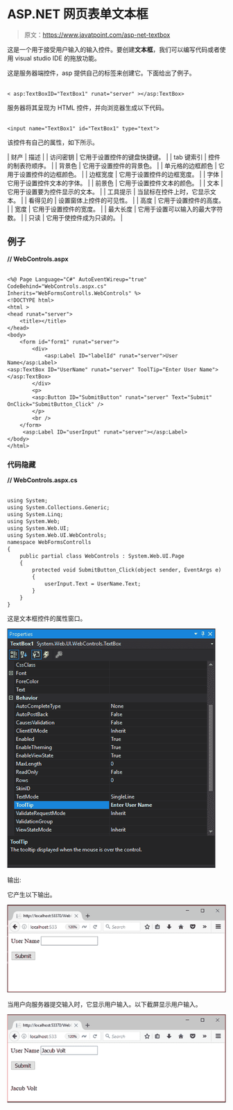 # ASP.NET 网页表单文本框

> 原文：<https://www.javatpoint.com/asp-net-textbox>

这是一个用于接受用户输入的输入控件。要创建**文本框**，我们可以编写代码或者使用 visual studio IDE 的拖放功能。

这是服务器端控件，asp 提供自己的标签来创建它。下面给出了例子。

```

< asp:TextBoxID="TextBox1" runat="server" ></asp:TextBox>

```

服务器将其呈现为 HTML 控件，并向浏览器生成以下代码。

```

<input name="TextBox1" id="TextBox1" type="text">

```

该控件有自己的属性，如下所示。

| 财产 | 描述 |
| 访问密钥 | 它用于设置控件的键盘快捷键。 |
| tab 键索引 | 控件的制表符顺序。 |
| 背景色 | 它用于设置控件的背景色。 |
| 单元格的边框颜色 | 它用于设置控件的边框颜色。 |
| 边框宽度 | 它用于设置控件的边框宽度。 |
| 字体 | 它用于设置控件文本的字体。 |
| 前景色 | 它用于设置控件文本的颜色。 |
| 文本 | 它用于设置要为控件显示的文本。 |
| 工具提示 | 当鼠标在控件上时，它显示文本。 |
| 看得见的 | 设置窗体上控件的可见性。 |
| 高度 | 它用于设置控件的高度。 |
| 宽度 | 它用于设置控件的宽度。 |
| 最大长度 | 它用于设置可以输入的最大字符数。 |
| 只读 | 它用于使控件成为只读的。 |

## 例子

**// WebControls.aspx**

```

<%@ Page Language="C#" AutoEventWireup="true" CodeBehind="WebControls.aspx.cs" 
Inherits="WebFormsControlls.WebControls" %>
<!DOCTYPE html>
<html >
<head runat="server">
    <title></title>
</head>
<body>
    <form id="form1" runat="server">
        <div>
            <asp:Label ID="labelId" runat="server">User Name</asp:Label>
<asp:TextBox ID="UserName" runat="server" ToolTip="Enter User Name"></asp:TextBox>
        </div>
        <p>
        <asp:Button ID="SubmitButton" runat="server" Text="Submit" OnClick="SubmitButton_Click" />
        </p>
        <br />                 
    </form>
     <asp:Label ID="userInput" runat="server"></asp:Label>
</body>
</html>

```

### 代码隐藏

**// WebControls.aspx.cs**

```

using System;
using System.Collections.Generic;
using System.Linq;
using System.Web;
using System.Web.UI;
using System.Web.UI.WebControls;
namespace WebFormsControlls
{
    public partial class WebControls : System.Web.UI.Page
    {
        protected void SubmitButton_Click(object sender, EventArgs e)
        {
            userInput.Text = UserName.Text;
        }
    }
}

```

这是文本框控件的属性窗口。

![ASP Textbox 1](img/da6ab957c1197eda117dd4a1f4351938.png)

输出:

它产生以下输出。

![ASP Textbox 2](img/d114208e967bb4b280232e9d6bc3a0c8.png)

当用户向服务器提交输入时，它显示用户输入。以下截屏显示用户输入。

![ASP Textbox 3](img/0c75bcdb313c58d61a63c2bc5a3fd7c4.png)